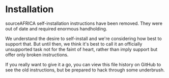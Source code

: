 # Installation

sourceAFRICA self-installation instructions have been removed. They were out of date and required enormous handholding.

We understand the desire to self-install and we're considering how best to support that. But until then, we think it's best to call it an officially unsupported task not for the faint of heart, rather than imply support but offer only broken instructions.

If you really want to give it a go, you can view this file history on GitHub to see the old instructions, but be prepared to hack through some underbrush.